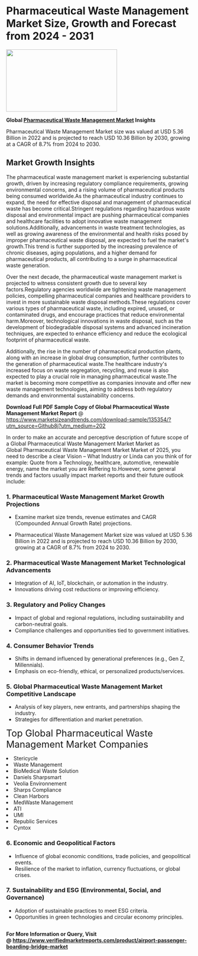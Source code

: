 <H1>Pharmaceutical Waste Management Market Size, Growth and Forecast from 2024 - 2031</H1><img class="aligncenter size-medium wp-image-584254" src="https://thirdeyenews.in/wp-content/uploads/2024/09/Global-Market-Research-300x168.jpeg" alt="" width="300" height="168" /><p><strong>Global&nbsp;<a href="https://www.marketsizeandtrends.com/download-sample/135354/?utm_source=Github8j?utm_medium=202">Pharmaceutical Waste Management Market</a> Insights</strong></p><p>Pharmaceutical Waste Management Market size was valued at USD 5.36 Billion in 2022 and is projected to reach USD 10.36 Billion by 2030, growing at a CAGR of 8.7% from 2024 to 2030.</p><p><h2>Market Growth Insights</h2> <p>The pharmaceutical waste management market is experiencing substantial growth, driven by increasing regulatory compliance requirements, growing environmental concerns, and a rising volume of pharmaceutical products being consumed worldwide.As the pharmaceutical industry continues to expand, the need for effective disposal and management of pharmaceutical waste has become critical.Stringent regulations regarding hazardous waste disposal and environmental impact are pushing pharmaceutical companies and healthcare facilities to adopt innovative waste management solutions.Additionally, advancements in waste treatment technologies, as well as growing awareness of the environmental and health risks posed by improper pharmaceutical waste disposal, are expected to fuel the market's growth.This trend is further supported by the increasing prevalence of chronic diseases, aging populations, and a higher demand for pharmaceutical products, all contributing to a surge in pharmaceutical waste generation.</p> <p>Over the next decade, the pharmaceutical waste management market is projected to witness consistent growth due to several key factors.Regulatory agencies worldwide are tightening waste management policies, compelling pharmaceutical companies and healthcare providers to invest in more sustainable waste disposal methods.These regulations cover various types of pharmaceutical waste, including expired, unused, or contaminated drugs, and encourage practices that reduce environmental harm.Moreover, technological innovations in waste disposal, such as the development of biodegradable disposal systems and advanced incineration techniques, are expected to enhance efficiency and reduce the ecological footprint of pharmaceutical waste.</p> <p>Additionally, the rise in the number of pharmaceutical production plants, along with an increase in global drug consumption, further contributes to the generation of pharmaceutical waste.The healthcare industry's increased focus on waste segregation, recycling, and reuse is also expected to play a crucial role in managing pharmaceutical waste.The market is becoming more competitive as companies innovate and offer new waste management technologies, aiming to address both regulatory demands and environmental sustainability concerns.</p> <p><span class=""><strong>Download Full PDF Sample Copy of Global Pharmaceutical Waste Management Market Report</strong> @ <a href="https://www.marketsizeandtrends.com/download-sample/135354/?utm_source=Github8j?utm_medium=202" target="_blank">https://www.marketsizeandtrends.com/download-sample/135354/?utm_source=Github8j?utm_medium=202</a></span></p><p>In order to make an accurate and perceptive description of future scope of a Global&nbsp;Pharmaceutical Waste Management Market Market as Global&nbsp;Pharmaceutical Waste Management Market Market of 2025, you need to describe a clear Vision &ndash; What Industry or Linda can you think of for example: Quote from a Technology, healthcare, automotive, renewable energy, name the market you are Reffering to.However, some general trends and factors usually impact market reports and their future outlook include:</p><h3>1.&nbsp;<strong>Pharmaceutical Waste Management Market Growth Projections</strong></h3><ul><li>Examine market size trends, revenue estimates and CAGR (Compounded Annual Growth Rate) projections.</li><li><p>Pharmaceutical Waste Management Market size was valued at USD 5.36 Billion in 2022 and is projected to reach USD 10.36 Billion by 2030, growing at a CAGR of 8.7% from 2024 to 2030.</p></li></ul><h3>2.&nbsp;<strong>Pharmaceutical Waste Management Market Technological Advancements</strong></h3><ul><li>Integration of AI, IoT, blockchain, or automation in the industry.</li><li>Innovations driving cost reductions or improving efficiency.</li></ul><h3>3.&nbsp;<strong>Regulatory and Policy Changes</strong></h3><ul><li>Impact of global and regional regulations, including sustainability and carbon-neutral goals.</li><li>Compliance challenges and opportunities tied to government initiatives.</li></ul><h3>4.&nbsp;<strong>Consumer Behavior Trends</strong></h3><ul><li>Shifts in demand influenced by generational preferences (e.g., Gen Z, Millennials).</li><li>Emphasis on eco-friendly, ethical, or personalized products/services.</li></ul><h3>5.&nbsp;<strong>Global Pharmaceutical Waste Management Market Competitive Landscape</strong></h3><ul><li>Analysis of key players, new entrants, and partnerships shaping the industry.</li><li>Strategies for differentiation and market penetration.</li></ul><p data-pm-slice="1 1 []"><span style="color: inherit; font-family: inherit; font-size: 25px;">Top Global Pharmaceutical Waste Management Market Companies</span></p><div class="" data-test-id=""><p><li>Stericycle</li><li> Waste Management</li><li> BioMedical Waste Solution</li><li> Daniels Sharpsmart</li><li> Veolia Environnement</li><li> Sharps Compliance</li><li> Clean Harbors</li><li> MedWaste Management</li><li> ATI</li><li> UMI</li><li> Republic Services</li><li> Cyntox</li></p></div><h3>6.&nbsp;<strong>Economic and Geopolitical Factors</strong></h3><ul><li>Influence of global economic conditions, trade policies, and geopolitical events.</li><li>Resilience of the market to inflation, currency fluctuations, or global crises.</li></ul><h3>7.&nbsp;<strong>Sustainability and ESG (Environmental, Social, and Governance)</strong></h3><ul><li>Adoption of sustainable practices to meet ESG criteria.</li><li>Opportunities in green technologies and circular economy principles.</li></ul><h2><strong style="font-size: 14px;">For More Information or Query, Visit @&nbsp;</strong><a style="background-color: #ffffff; font-size: 14px;" href="https://www.marketsizeandtrends.com/report/pharmaceutical-waste-management-market/" target="_blank">https://www.verifiedmarketreports.com/product/airport-passenger-boarding-bridge-market</a></h2>